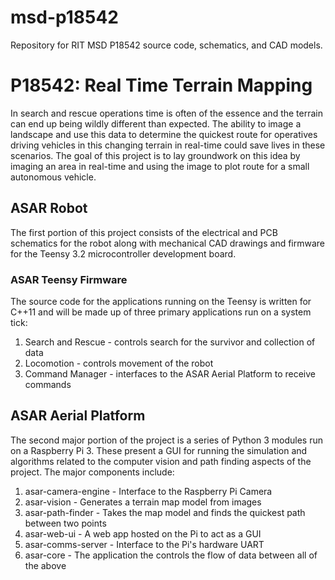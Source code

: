 # msd-p18542
Repository for RIT MSD P18542 source code, schematics, and CAD models.

# P18542: Real Time Terrain Mapping
In search and rescue operations time is often of the essence and the terrain can end up being wildly different than expected. The ability to image a landscape and use this data to determine the quickest route for operatives driving vehicles in this changing terrain in real-time could save lives in these scenarios. The goal of this project is to lay groundwork on this idea by imaging an area in real-time and using the image to plot route for a small autonomous vehicle.

## ASAR Robot
The first portion of this project consists of the electrical and PCB schematics for the robot along with mechanical CAD drawings and firmware for the Teensy 3.2 microcontroller development board.

### ASAR Teensy Firmware
The source code for the applications running on the Teensy is written for C++11 and will be made up of three primary applications run on a system tick:
1. Search and Rescue - controls search for the survivor and collection of data
2. Locomotion - controls movement of the robot
3. Command Manager - interfaces to the ASAR Aerial Platform to receive commands

## ASAR Aerial Platform
The second major portion of the project is a series of Python 3 modules run on a Raspberry Pi 3. These present a GUI for running the simulation and algorithms related to the computer vision and path finding aspects of the project. The major components include:
1. asar-camera-engine - Interface to the Raspberry Pi Camera
2. asar-vision - Generates a terrain map model from images
3. asar-path-finder - Takes the map model and finds the quickest path between two points
4. asar-web-ui - A web app hosted on the Pi to act as a GUI
5. asar-comms-server - Interface to the Pi's hardware UART
6. asar-core - The application the controls the flow of data between all of the above 